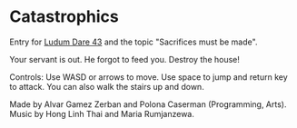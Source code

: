 # Catastrophics

Entry for [Ludum Dare 43](https://ldjam.com/events/ludum-dare/43/catastrophics) and the topic "Sacrifices must be made".

Your servant is out. He forgot to feed you. Destroy the house!

Controls: Use WASD or arrows to move. Use space to jump and return key to attack. You can also walk the stairs up and down.

Made by Alvar Gamez Zerban and Polona Caserman (Programming, Arts). Music by Hong Linh Thai and Maria Rumjanzewa.
